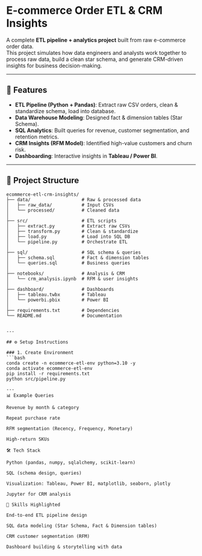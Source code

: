 # E-commerce Order ETL & CRM Insights

A complete **ETL pipeline + analytics project** built from raw e-commerce order data.  
This project simulates how data engineers and analysts work together to process raw data, build a clean star schema, and generate CRM-driven insights for business decision-making.  

---

## 🚀 Features
- **ETL Pipeline (Python + Pandas)**: Extract raw CSV orders, clean & standardize schema, load into database.  
- **Data Warehouse Modeling**: Designed fact & dimension tables (Star Schema).  
- **SQL Analytics**: Built queries for revenue, customer segmentation, and retention metrics.  
- **CRM Insights (RFM Model)**: Identified high-value customers and churn risk.  
- **Dashboarding**: Interactive insights in **Tableau / Power BI**.  

---

## 📂 Project Structure
```plaintext
ecommerce-etl-crm-insights/
├── data/                   # Raw & processed data
│   ├── raw_data/           # Input CSVs
│   └── processed/          # Cleaned data
│
├── src/                    # ETL scripts
│   ├── extract.py          # Extract raw CSVs
│   ├── transform.py        # Clean & standardize
│   ├── load.py             # Load into SQL DB
│   └── pipeline.py         # Orchestrate ETL
│
├── sql/                    # SQL schema & queries
│   ├── schema.sql          # Fact & dimension tables
│   └── queries.sql         # Business queries
│
├── notebooks/              # Analysis & CRM
│   └── crm_analysis.ipynb  # RFM & user insights
│
├── dashboard/              # Dashboards
│   ├── tableau.twbx        # Tableau
│   └── powerbi.pbix        # Power BI
│
├── requirements.txt        # Dependencies
└── README.md               # Documentation


---

## ⚙️ Setup Instructions

### 1. Create Environment
```bash
conda create -n ecommerce-etl-env python=3.10 -y
conda activate ecommerce-etl-env
pip install -r requirements.txt
python src/pipeline.py

---
📊 Example Queries

Revenue by month & category

Repeat purchase rate

RFM segmentation (Recency, Frequency, Monetary)

High-return SKUs

🛠️ Tech Stack

Python (pandas, numpy, sqlalchemy, scikit-learn)

SQL (schema design, queries)

Visualization: Tableau, Power BI, matplotlib, seaborn, plotly

Jupyter for CRM analysis

🌟 Skills Highlighted

End-to-end ETL pipeline design

SQL data modeling (Star Schema, Fact & Dimension tables)

CRM customer segmentation (RFM)

Dashboard building & storytelling with data



